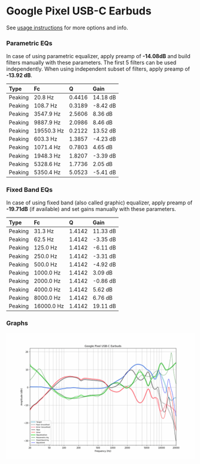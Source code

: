 # Google Pixel USB-C Earbuds
See [usage instructions](https://github.com/jaakkopasanen/AutoEq#usage) for more options and info.

### Parametric EQs
In case of using parametric equalizer, apply preamp of **-14.08dB** and build filters manually
with these parameters. The first 5 filters can be used independently.
When using independent subset of filters, apply preamp of **-13.92 dB**.

| Type    | Fc         |      Q | Gain     |
|:--------|:-----------|:-------|:---------|
| Peaking | 20.8 Hz    | 0.4416 | 14.18 dB |
| Peaking | 108.7 Hz   | 0.3189 | -8.42 dB |
| Peaking | 3547.9 Hz  | 2.5606 | 8.36 dB  |
| Peaking | 9887.9 Hz  | 2.0986 | 8.46 dB  |
| Peaking | 19550.3 Hz | 0.2122 | 13.52 dB |
| Peaking | 603.3 Hz   | 1.3857 | -4.23 dB |
| Peaking | 1071.4 Hz  | 0.7803 | 4.65 dB  |
| Peaking | 1948.3 Hz  | 1.8207 | -3.39 dB |
| Peaking | 5328.6 Hz  | 1.7736 | 2.05 dB  |
| Peaking | 5350.4 Hz  | 5.0523 | -5.41 dB |

### Fixed Band EQs
In case of using fixed band (also called graphic) equalizer, apply preamp of **-19.71dB**
(if available) and set gains manually with these parameters.

| Type    | Fc         |      Q | Gain     |
|:--------|:-----------|:-------|:---------|
| Peaking | 31.3 Hz    | 1.4142 | 11.33 dB |
| Peaking | 62.5 Hz    | 1.4142 | -3.35 dB |
| Peaking | 125.0 Hz   | 1.4142 | -6.11 dB |
| Peaking | 250.0 Hz   | 1.4142 | -3.31 dB |
| Peaking | 500.0 Hz   | 1.4142 | -4.92 dB |
| Peaking | 1000.0 Hz  | 1.4142 | 3.09 dB  |
| Peaking | 2000.0 Hz  | 1.4142 | -0.86 dB |
| Peaking | 4000.0 Hz  | 1.4142 | 5.62 dB  |
| Peaking | 8000.0 Hz  | 1.4142 | 6.76 dB  |
| Peaking | 16000.0 Hz | 1.4142 | 19.11 dB |

### Graphs
![](./Google%20Pixel%20USB-C%20Earbuds.png)